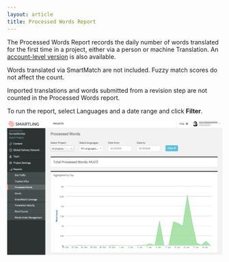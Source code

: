 ```yaml
---
layout: article
title: Processed Words Report
---
```



The Processed Words Report records the daily number of words translated for the first time in a project, either via a person or machine Translation. An [account-level version](/knowledge-base/articles/account-level-reports/) is also available.

Words translated via SmartMatch are not included. Fuzzy match scores do not affect the count.

Imported translations and words submitted from a revision step are not counted in the Processed Words report.

To run the report, select Languages and a date range and click **Filter**.

![](/uploads/versions/processed_words---x----2496-1558x---.png)